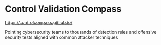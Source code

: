 # Control Validation Compass
https://controlcompass.github.io/

Pointing cybersecurity teams to thousands of detection rules and offensive security tests aligned with common attacker techniques
